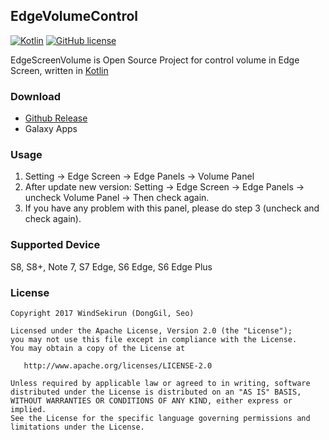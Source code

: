 ## EdgeVolumeControl

[![Kotlin](https://img.shields.io/badge/kotlin-1.1.5-blue.svg)](http://kotlinlang.org)	[![GitHub license](https://img.shields.io/badge/license-Apache%20License%202.0-blue.svg?style=flat)](http://www.apache.org/licenses/LICENSE-2.0) 

EdgeScreenVolume is Open Source Project for control volume in Edge Screen, written in [Kotlin](https://kotlinlang.org)

### Download

* [Github Release](https://github.com/WindSekirun/EdgeVolumeControl/releases/tag/1.0.0)
* Galaxy Apps

### Usage

1. Setting -> Edge Screen -> Edge Panels -> Volume Panel
2. After update new version: Setting -> Edge Screen -> Edge Panels -> uncheck Volume Panel -> Then check again. 
3. If you have any problem with this panel, please do step 3 (uncheck and check again).

### Supported Device

S8, S8+, Note 7, S7 Edge, S6 Edge, S6 Edge Plus

### License 

```
Copyright 2017 WindSekirun (DongGil, Seo)

Licensed under the Apache License, Version 2.0 (the "License");
you may not use this file except in compliance with the License.
You may obtain a copy of the License at

   http://www.apache.org/licenses/LICENSE-2.0

Unless required by applicable law or agreed to in writing, software
distributed under the License is distributed on an "AS IS" BASIS,
WITHOUT WARRANTIES OR CONDITIONS OF ANY KIND, either express or implied.
See the License for the specific language governing permissions and
limitations under the License.
```
